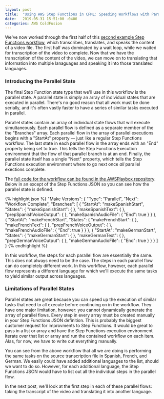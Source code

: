 ```yaml
---
layout: post
title:  "Using AWS Step Functions in CFML: Speeding Workflows with Parallel States"
date:   2019-05-31 15:51:00 -0400
categories: AWS ColdFusion
---
```


We've now worked through the first half of this [second example Step Functions workflow](https://github.com/brianklaas/awsPlaybox/blob/master/stateMachines/transcribeTranslateSpeakWorkflow.json), which transcribes, translates, and speaks the content of a video file. The first half was dominated by a wait loop, while we waited for transcription of the video to complete. Now that we have the transcription of the content of the video, we can move on to translating that information into multiple lanaguages and speaking it into those translated languages.

### Introducing the Parallel State

The final Step Function state type that we'll use in this workflow is the parallel state. A parallel state is simply an array of individual states that are executed in parallel. There's no good reason that all work must be done serially, and it's often vastly faster to have a series of similar tasks executed in parallel. 

Parallel states contain an array of individual state flows that will execute simultaneously. Each parallel flow is defined as a separate member of the the "Branches" array. Each parallel flow in the array of parallel executions begins with a "StartAt" property &mdash; just like a regular Step Functions workflow. The last state in each parallel flow in the array ends with an "End" property being set to true. This tells the Step Functions Execution environment that the flow of that parallel branch is at an end. Finally, the parallel state itself has a single "Next" property, which tells the Step Functions execution environment where to go next once *all* parallel exections complete.

The [full code for the workflow can be found in the AWSPlaybox repository](https://github.com/brianklaas/awsPlaybox/blob/master/stateMachines/transcribeTranslateSpeakWorkflow.json). Below in an except of the Step Functions JSON so you can see how the parallel state is defined.

{% highlight json %}
"Make Versions": {
    "Type": "Parallel",
    "Next": "Workflow Complete",
    "Branches": [
        {
          "StartAt": "makeSpanishStart",
          "States": {
            "makeSpanishStart": { },
            "makeSpanishText": { },
            "prepSpanishVoiceOutput": { },
            "makeSpanishAudioFile": { 
                "End": true
            }
          }
        },
        {
          "StartAt": "makeFrenchStart",
          "States": {
            "makeFrenchStart": { },
            "makeFrenchText": { },
            "prepFrenchVoiceOutput": { },
            "makeFrenchAudioFile": {
              "End": true
            }
          }
        },
        {
          "StartAt": "makeGermanStart",
          "States": {
            "makeGermanStart": { },
            "makeGermanText": { },
            "prepGermanVoiceOutput": { },
            "makeGermanAudioFile": {
              "End": true
            }
          }
        }
    ]
}
{% endhighlight %}

In this workflow, the steps for each parallel flow are essentially the same. This does not always need to be the case. The steps in each parallel flow can do completely different work. In this workflow, however, each parallel flow represents a different language for which we'll execute the same tasks to yield similar output across languages.

### Limitations of Parallel States

Parallel states are great because you can speed up the execution of similar tasks that need to all execute before continuing on in the workflow. They have one major limitation, however: you cannot dynamically generate the array of parallel flows. Every step in every array must be created manually in your Step Functions JSON definition. This is probably the biggest customer request for improvments to Step Functions. It would be great to pass in a list or array and have the Step Functions execution environment iterate over that list or array and run the contained workflow on each item. Alas, for now, we have to write out everything manually.

You can see from the above workflow that all we are doing is performing the same tasks on the source transcription file in Spanish, French, and German. We easily could have added additional languages to the list, should we want to do so. However, for each additional language, the Step Functions JSON would have to list out all the individual steps in the parallel flow.

In the next post, we'll look at the first step in each of these parallel flows: taking the transcript of the video and translating it into another language.